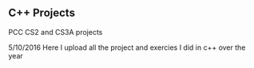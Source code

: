 ## C++ Projects

PCC CS2 and CS3A projects 

5/10/2016
Here I upload all the project and exercies I did in c++ over the year
